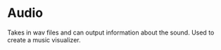 # Audio
Takes in wav files and can output information about the sound. Used to create a music visualizer.
